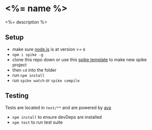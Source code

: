 # <%= name %>

<%= description %>

## Setup

- make sure [node.js](http://nodejs.org) is at version >= `6`
- `npm i spike -g`
- clone this repo down or use this [spike template](https://github.com/bangzek/spike-tpl-bootstrap) to make new spike project
- then `cd` into the folder
- run `npm install`
- run `spike watch` or `spike compile`

## Testing
Tests are located in `test/**` and are powered by [ava](https://github.com/sindresorhus/ava)
- `npm install` to ensure devDeps are installed
- `npm test` to run test suite
